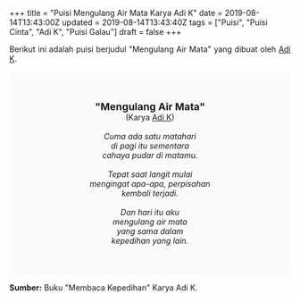 +++
title = "Puisi Mengulang Air Mata Karya Adi K"
date = 2019-08-14T13:43:00Z
updated = 2019-08-14T13:43:40Z
tags = ["Puisi", "Puisi Cinta", "Adi K", "Puisi Galau"]
draft = false
+++

<div dir="ltr" style="text-align: left;" trbidi="on"><div dir="ltr" style="text-align: left;" trbidi="on"><div style="text-align: justify;">Berikut ini adalah puisi berjudul "Mengulang Air Mata" yang dibuat oleh <a href="https://www.instagram.com/adimodel_/" target="_blank">Adi K</a>. </div><br /><div style="background: #FAFAFA; font-size: 14px; padding: 50px; text-align: center;"><span style="font-size: 18px;"><b>"Mengulang Air Mata"</b></span><br />(Karya <a href="https://www.sekata.web.id/tags/adi-k" target="_blank">Adi K</a>) <br /><br /><i>Cuma ada satu matahari<br />di pagi itu sementara<br />cahaya pudar di matamu.<br /><br />Tepat saat langit mulai<br />mengingat apa-apa, perpisahan<br />kembali terjadi.<br /><br />Dan hari itu aku<br />mengulang air mata<br />yang sama dalam<br />kepedihan yang lain.</i></div></div><br /><b>Sumber:</b> Buku "Membaca Kepedihan" Karya Adi K.<i><br /></i></div>
